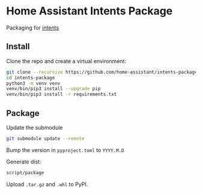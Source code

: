 # Home Assistant Intents Package

Packaging for [intents](https://github.com/home-assistant/intents/)


## Install

Clone the repo and create a virtual environment:

``` sh
git clone --recursive https://github.com/home-assistant/intents-package
cd intents-package
python3 -m venv venv
venv/bin/pip3 install --upgrade pip
venv/bin/pip3 install -r requirements.txt
```


## Package

Update the submodule

``` sh
git submodule update --remote
```

Bump the version in `pyproject.toml` to `YYYY.M.D`

Generate dist:

``` sh
script/package
```

Upload `.tar.gz` and `.whl` to PyPI.
